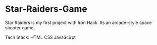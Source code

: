 # Star-Raiders-Game

Star Raiders is my first project with Iron Hack. Its an arcade-style space shooter game. 

Tech Stack:
HTML
CSS
JavaScirpt
